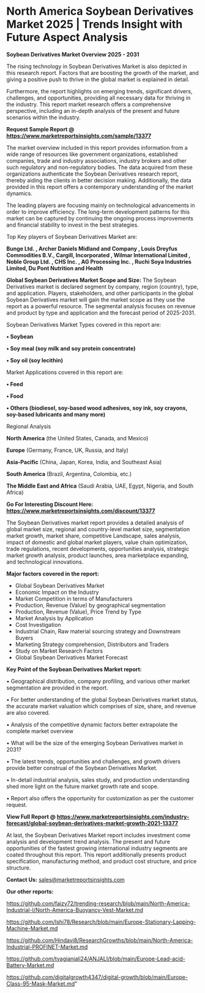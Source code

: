 # North America Soybean Derivatives Market 2025 | Trends Insight with Future Aspect Analysis

<Strong> Soybean Derivatives Market Overview 2025 - 2031</strong>

The rising technology in Soybean Derivatives Market is also depicted in this research report. Factors that are boosting the growth of the market, and giving a positive push to thrive in the global market is explained in detail.

Furthermore, the report highlights on emerging trends, significant drivers, challenges, and opportunities, providing all necessary data for thriving in the industry. This report market research offers a comprehensive perspective, including an in-depth analysis of the present and future scenarios within the industry.

<strong>Request Sample Report @ <a href=https://www.marketreportsinsights.com/sample/13377>https://www.marketreportsinsights.com/sample/13377</a></strong>

The market overview included in this report provides information from a wide range of resources like government organizations, established companies, trade and industry associations, industry brokers and other such regulatory and non-regulatory bodies. The data acquired from these organizations authenticate the Soybean Derivatives research report, thereby aiding the clients in better decision making. Additionally, the data provided in this report offers a contemporary understanding of the market dynamics.

The leading players are focusing mainly on technological advancements in order to improve efficiency. The long-term development patterns for this market can be captured by continuing the ongoing process improvements and financial stability to invest in the best strategies.

Top Key players of Soybean Derivatives Market are:

<strong>Bunge Ltd. , Archer Daniels Midland and Company , Louis Dreyfus Commodities B.V., Cargill, Incorporated , Wilmar International Limited , Noble Group Ltd. , CHS Inc. , AG Processing Inc. , Ruchi Soya Industries Limited, Du Pont Nutrition and Health</strong>

<strong><b>Global Soybean Derivatives Market Scope and Size:</b></strong>
The Soybean Derivatives market is declared segment by company, region (country), type, and application. Players, stakeholders, and other participants in the global Soybean Derivatives market will gain the market scope as they use the report as a powerful resource. The segmental analysis focuses on revenue and product by type and application and the forecast period of 2025-2031.

Soybean Derivatives Market Types covered in this report are:

<strong>• Soybean

• Soy meal (soy milk and soy protein concentrate)

• Soy oil (soy lecithin)</strong>

Market Applications covered in this report are:

<strong>• Feed

• Food

• Others (biodiesel, soy-based wood adhesives, soy ink, soy crayons, soy-based lubricants and many more)</strong> 

Regional Analysis

<strong>North America</strong> (the United States, Canada, and Mexico)

<strong>Europe</strong> (Germany, France, UK, Russia, and Italy)

<strong>Asia-Pacific</strong> (China, Japan, Korea, India, and Southeast Asia)

<strong>South America</strong> (Brazil, Argentina, Colombia, etc.)

<strong>The Middle East and Africa</strong> (Saudi Arabia, UAE, Egypt, Nigeria, and South Africa)

<strong>Go For Interesting Discount Here: <a href=https://www.marketreportsinsights.com/discount/13377>https://www.marketreportsinsights.com/discount/13377</a></strong>

The Soybean Derivatives market report provides a detailed analysis of global market size, regional and country-level market size, segmentation market growth, market share, competitive Landscape, sales analysis, impact of domestic and global market players, value chain optimization, trade regulations, recent developments, opportunities analysis, strategic market growth analysis, product launches, area marketplace expanding, and technological innovations.

<strong><b>Major factors covered in the report:</b></strong>
<ul>
  <li>Global Soybean Derivatives Market </li>
  <li>Economic Impact on the Industry</li>
  <li>Market Competition in terms of Manufacturers</li>
  <li>Production, Revenue (Value) by geographical segmentation</li>
  <li>Production, Revenue (Value), Price Trend by Type</li>
  <li>Market Analysis by Application</li>
  <li>Cost Investigation</li>
  <li>Industrial Chain, Raw material sourcing strategy and Downstream Buyers</li>
  <li>Marketing Strategy comprehension, Distributors and Traders</li>
  <li>Study on Market Research Factors</li>
  <li>Global Soybean Derivatives Market Forecast</li>
</ul>

<strong><b>Key Point of the Soybean Derivatives Market report:</b></strong>

• Geographical distribution, company profiling, and various other market segmentation are provided in the report.

• For better understanding of the global Soybean Derivatives market status, the accurate market valuation which comprises of size, share, and revenue are also covered.

• Analysis of the competitive dynamic factors better extrapolate the complete market overview

• What will be the size of the emerging Soybean Derivatives market in 2031?

• The latest trends, opportunities and challenges, and growth drivers provide better construal of the Soybean Derivatives Market.

• In-detail industrial analysis, sales study, and production understanding shed more light on the future market growth rate and scope.

• Report also offers the opportunity for customization as per the customer request.

<strong><b>View Full Report @ <a href=https://www.marketreportsinsights.com/industry-forecast/global-soybean-derivatives-market-growth-2021-13377>https://www.marketreportsinsights.com/industry-forecast/global-soybean-derivatives-market-growth-2021-13377</a></b></strong>


At last, the Soybean Derivatives Market report includes investment come analysis and development trend analysis. The present and future opportunities of the fastest growing international industry segments are coated throughout this report. This report additionally presents product specification, manufacturing method, and product cost structure, and price structure.

<strong>Contact Us:</strong>
sales@marketreportsinsights.com

<strong>Our other reports:</strong>

<a href=https://github.com/faizy72/trending-research/blob/main/North-America-Industrial-I/North-America-Buoyancy-Vest-Market.md>https://github.com/faizy72/trending-research/blob/main/North-America-Industrial-I/North-America-Buoyancy-Vest-Market.md</a>

<a href=https://github.com/Ishi78/Research/blob/main/Europe-Stationary-Lapping-Machine-Market.md>https://github.com/Ishi78/Research/blob/main/Europe-Stationary-Lapping-Machine-Market.md</a>

<a href=https://github.com/Hindavi8/ResearchGrowths/blob/main/North-America-Industrial-PROFINET-Market.md>https://github.com/Hindavi8/ResearchGrowths/blob/main/North-America-Industrial-PROFINET-Market.md</a>

<a href=https://github.com/tyagianjali24/ANJALI/blob/main/Europe-Lead-acid-Battery-Market.md>https://github.com/tyagianjali24/ANJALI/blob/main/Europe-Lead-acid-Battery-Market.md</a>

<a href=https://github.com/digitalgrowth4347/digital-growth/blob/main/Europe-Class-95-Mask-Market.md>https://github.com/digitalgrowth4347/digital-growth/blob/main/Europe-Class-95-Mask-Market.md</a>"
